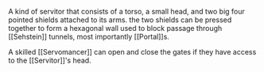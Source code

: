 A kind of servitor that consists of a torso, a small head, and two big four pointed shields attached to its arms. the two shields can be pressed together to form a hexagonal wall used to block passage through [[Sehstein]] tunnels, most importantly [[Portal]]s.

A skilled [[Servomancer]] can open and close the gates if they have access to the [[Servitor]]'s head.